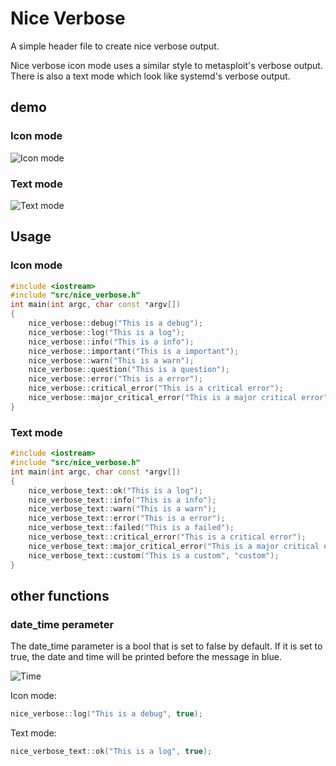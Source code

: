# Nice Verbose
A simple header file to create nice verbose output.

Nice verbose icon mode uses a similar style to metasploit's verbose output. There is also a text mode which look like systemd's verbose output.

## demo
### Icon mode

![Icon mode](https://raw.githubusercontent.com/lewisevans2007/nice_verbose/master/doc/icon%20mode.png)

### Text mode
![Text mode](https://raw.githubusercontent.com/lewisevans2007/nice_verbose/master/doc/text%20mode.png)

## Usage
### Icon mode
```cpp
#include <iostream>
#include "src/nice_verbose.h"
int main(int argc, char const *argv[])
{
    nice_verbose::debug("This is a debug");
    nice_verbose::log("This is a log");
    nice_verbose::info("This is a info");
    nice_verbose::important("This is a important");
    nice_verbose::warn("This is a warn");
    nice_verbose::question("This is a question");
    nice_verbose::error("This is a error");
    nice_verbose::critical_error("This is a critical error");
    nice_verbose::major_critical_error("This is a major critical error");
}
```
### Text mode
```cpp
#include <iostream>
#include "src/nice_verbose.h"
int main(int argc, char const *argv[])
{
    nice_verbose_text::ok("This is a log");
    nice_verbose_text::info("This is a info");
    nice_verbose_text::warn("This is a warn");
    nice_verbose_text::error("This is a error");
    nice_verbose_text::failed("This is a failed");
    nice_verbose_text::critical_error("This is a critical error");
    nice_verbose_text::major_critical_error("This is a major critical error");
    nice_verbose_text::custom("This is a custom", "custom");
}
```

## other functions
### date_time perameter
The date_time parameter is a bool that is set to false by default. If it is set to true, the date and time will be printed before the message in blue.

![Time](https://raw.githubusercontent.com/lewisevans2007/nice_verbose/master/doc/time.png)

Icon mode:
```cpp
nice_verbose::log("This is a debug", true);
```

Text mode:
```cpp
nice_verbose_text::ok("This is a log", true);
```
